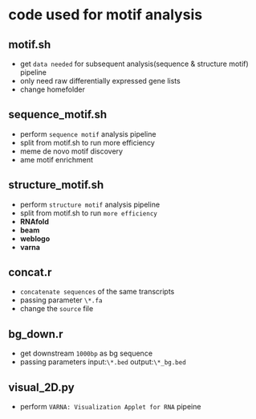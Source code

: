 # code used for motif analysis
## motif.sh
* get `data needed` for subsequent analysis(sequence & structure motif) pipeline
* only need raw differentially expressed gene lists
* change homefolder
## sequence_motif.sh
* perform `sequence motif` analysis pipeline
* split from motif.sh to run more efficiency
* meme de novo motif discovery
* ame motif enrichment
## structure_motif.sh
* perform `structure motif` analysis pipeline
* split from motif.sh to run `more efficiency`
* **RNAfold**
* **beam**
* **weblogo**
* **varna**
## concat.r
* `concatenate sequences` of the same transcripts
* passing parameter `\*.fa`
* change the `source` file 
## bg_down.r
* get downstream `1000bp` as bg sequence
* passing parameters input:`\*.bed` output:`\*_bg.bed`
## visual_2D.py
* perform `VARNA: Visualization Applet for RNA` pipeine
